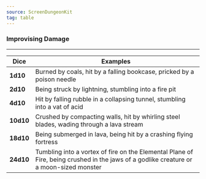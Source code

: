 ```yaml
---
source: ScreenDungeonKit 
tag: table
---
```


### Improvising Damage
---
|Dice|Examples|
|----|------------|
|**1d10**|Burned by coals, hit by a falling bookcase, pricked by a poison needle|
|**2d10**|Being struck by lightning, stumbling into a fire pit|
|**4d10**|Hit by falling rubble in a collapsing tunnel, stumbling into a vat of acid|
|**10d10**|Crushed by compacting walls, hit by whirling steel blades, wading through a lava stream|
|**18d10**|Being submerged in lava, being hit by a crashing flying fortress|
|**24d10**|Tumbling into a vortex of fire on the Elemental Plane of Fire, being crushed in the jaws of a godlike creature or a moon-sized monster|
